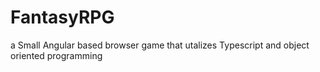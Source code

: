 # FantasyRPG
a Small Angular based browser game that utalizes Typescript and object oriented programming
